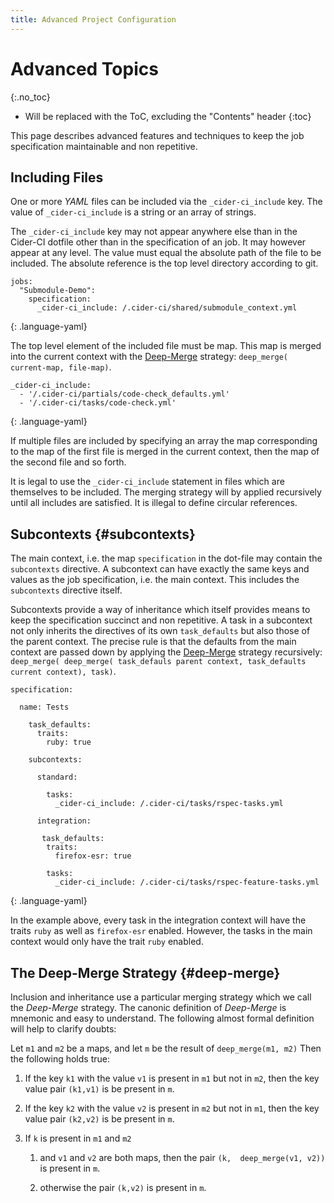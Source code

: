 ```yaml
---
title: Advanced Project Configuration 
---
```

# Advanced Topics
{:.no_toc}

* Will be replaced with the ToC, excluding the "Contents" header
{:toc}

This page describes advanced features and techniques to keep the job
specification maintainable and non repetitive.




## Including Files 

One or more  _YAML_ files can be included via the `_cider-ci_include` key. The
value of `_cider-ci_include` is a string or an array of strings. 

The `_cider-ci_include` key may not appear anywhere else than in the Cider-CI
dotfile other than in the specification of an job. It may however appear at
any level. The value must equal the absolute path of the file to be included.
The absolute reference is the top level directory according to git.

    jobs:
      "Submodule-Demo":
        specification: 
          _cider-ci_include: /.cider-ci/shared/submodule_context.yml
  {: .language-yaml}

The top level element of the included file must be map. This map is merged into
the current context with the [Deep-Merge](#deep-merge) strategy: `deep_merge(
current-map, file-map)`.

    _cider-ci_include: 
      - '/.cider-ci/partials/code-check_defaults.yml'
      - '/.cider-ci/tasks/code-check.yml'
  {: .language-yaml}

If multiple files are included by specifying an array the map corresponding to
the map of the first file is merged in the current context, then the map of the
second file and so forth.

It is legal to use the `_cider-ci_include` statement in files which are
themselves to be included. The merging strategy will by applied recursively
until all includes are satisfied. It is illegal to define circular references. 


## Subcontexts {#subcontexts}

The main context, i.e. the map `specification` in the dot-file may contain the
`subcontexts` directive. A subcontext can have exactly the same keys and values
as the job specification, i.e. the main context. This includes the
`subcontexts` directive itself. 

Subcontexts provide a way of inheritance which itself provides means to keep
the specification succinct and non repetitive. A task in a subcontext not only
inherits the directives of its own `task_defaults` but also those of the parent
context. The precise rule is that the defaults from the main context are passed
down by applying the [Deep-Merge](#deep-merge) strategy recursively:
`deep_merge( deep_merge( task_defauls parent context, task_defaults current
context), task)`.


    specification:

      name: Tests

        task_defaults: 
          traits:
            ruby: true

        subcontexts:

          standard:

            tasks:
              _cider-ci_include: /.cider-ci/tasks/rspec-tasks.yml

          integration:

           task_defaults:
            traits:
              firefox-esr: true

            tasks:
              _cider-ci_include: /.cider-ci/tasks/rspec-feature-tasks.yml
  {: .language-yaml}

In the example above, every task in the integration context will have the
traits `ruby` as well as `firefox-esr` enabled. However, the tasks in the main
context would only have the trait `ruby` enabled. 



## The Deep-Merge Strategy {#deep-merge}

Inclusion and inheritance use a particular merging strategy which we call the
_Deep-Merge_ strategy. The canonic definition of _Deep-Merge_ is mnemonic and
easy to understand. The following almost formal definition will help to clarify
doubts: 


Let `m1` and `m2` be a maps, and let `m` be the result of `deep_merge(m1, m2)`
Then the  following holds true:

1. If the key `k1` with the value `v1` is present in `m1` but not in `m2`, then
  the key value pair `(k1,v1)` is be present in `m`. 

2. If the key `k2` with the value `v2` is present in `m2` but not in `m1`, then
  the key value pair `(k2,v2)` is be present in `m`. 

3. If `k` is present in `m1` and `m2`

    1. and  `v1` and `v2` are both maps, then the pair `(k,  deep_merge(v1, v2))` is present in `m`.

    2. otherwise the pair `(k,v2)` is present in `m`. 


